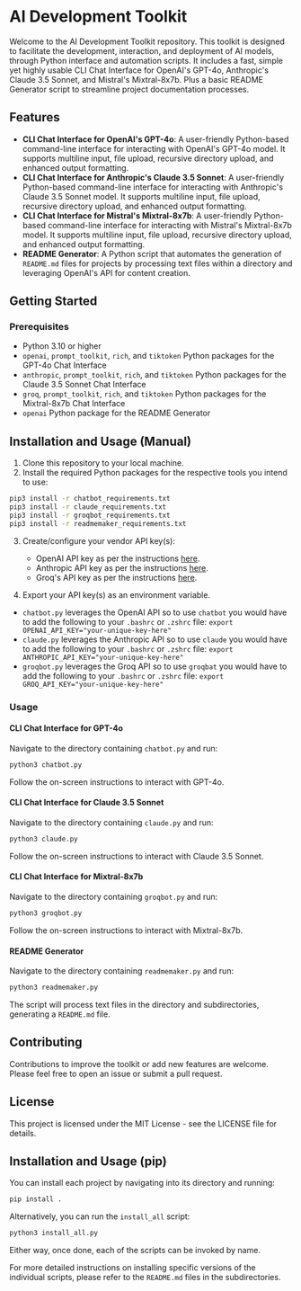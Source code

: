 # AI Development Toolkit

Welcome to the AI Development Toolkit repository. This toolkit is designed to facilitate the development, interaction, and deployment of AI models, through Python interface and automation scripts. It includes a fast, simple yet highly usable CLI Chat Interface for OpenAI's GPT-4o, Anthropic's Claude 3.5 Sonnet, and Mistral's Mixtral-8x7b. Plus a basic README Generator script to streamline project documentation processes. 

## Features

- **CLI Chat Interface for OpenAI's GPT-4o**: A user-friendly Python-based command-line interface for interacting with OpenAI's GPT-4o model. It supports multiline input, file upload, recursive directory upload, and enhanced output formatting.
- **CLI Chat Interface for Anthropic's Claude 3.5 Sonnet**: A user-friendly Python-based command-line interface for interacting with Anthropic's Claude 3.5 Sonnet model. It supports multiline input, file upload, recursive directory upload, and enhanced output formatting.
- **CLI Chat Interface for Mistral's Mixtral-8x7b**: A user-friendly Python-based command-line interface for interacting with Mistral's Mixtral-8x7b model. It supports multiline input, file upload, recursive directory upload, and enhanced output formatting.
- **README Generator**: A Python script that automates the generation of `README.md` files for projects by processing text files within a directory and leveraging OpenAI's API for content creation.

## Getting Started

### Prerequisites

- Python 3.10 or higher
- `openai`, `prompt_toolkit`, `rich`, and `tiktoken` Python packages for the GPT-4o Chat Interface
- `anthropic`, `prompt_toolkit`, `rich`, and `tiktoken` Python packages for the Claude 3.5 Sonnet Chat Interface
- `groq`, `prompt_toolkit`, `rich`, and `tiktoken` Python packages for the Mixtral-8x7b Chat Interface
- `openai` Python package for the README Generator

## Installation and Usage (Manual)

1. Clone this repository to your local machine.
2. Install the required Python packages for the respective tools you intend to use:

```bash
pip3 install -r chatbot_requirements.txt
pip3 install -r claude_requirements.txt
pip3 install -r groqbot_requirements.txt
pip3 install -r readmemaker_requirements.txt
```

3. Create/configure your vendor API key(s):
   - OpenAI API key as per the instructions [here](https://openai.com/api/).  
   - Anthropic API key as per the instructions [here](https://docs.anthropic.com/en/api/getting-started).  
   - Groq's API key as per the instructions [here](https://console.groq.com/docs/quickstart).  

4. Export your API key(s) as an environment variable. 

- `chatbot.py` leverages the OpenAI API so to use `chatbot` you would have to add the following to your `.bashrc` or `.zshrc` file:
```export OPENAI_API_KEY="your-unique-key-here"```
- `claude.py` leverages the Anthropic API so to use `claude` you would have to add the following to your `.bashrc` or `.zshrc` file:
```export ANTHROPIC_API_KEY="your-unique-key-here"```
- `groqbot.py` leverages the Groq API so to use `groqbat` you would have to add the following to your `.bashrc` or `.zshrc` file:
```export GROQ_API_KEY="your-unique-key-here"```

### Usage

#### CLI Chat Interface for GPT-4o

Navigate to the directory containing `chatbot.py` and run:

```bash
python3 chatbot.py
```

Follow the on-screen instructions to interact with GPT-4o.

#### CLI Chat Interface for Claude 3.5 Sonnet

Navigate to the directory containing `claude.py` and run:

```bash
python3 claude.py
```

Follow the on-screen instructions to interact with Claude 3.5 Sonnet.

#### CLI Chat Interface for Mixtral-8x7b

Navigate to the directory containing `groqbot.py` and run:

```bash
python3 groqbot.py
```

Follow the on-screen instructions to interact with Mixtral-8x7b.

#### README Generator

Navigate to the directory containing `readmemaker.py` and run:

```bash
python3 readmemaker.py
```

The script will process text files in the directory and subdirectories, generating a `README.md` file.

## Contributing

Contributions to improve the toolkit or add new features are welcome. Please feel free to open an issue or submit a pull request.

## License

This project is licensed under the MIT License - see the LICENSE file for details.

## Installation and Usage (pip)

You can install each project by navigating into its directory and running:

```bash
pip install .
```

Alternatively, you can run the `install_all` script:

```bash
python3 install_all.py
```

Either way, once done, each of the scripts can be invoked by name.

For more detailed instructions on installing specific versions of the individual scripts, please refer to the `README.md` files in the subdirectories.
